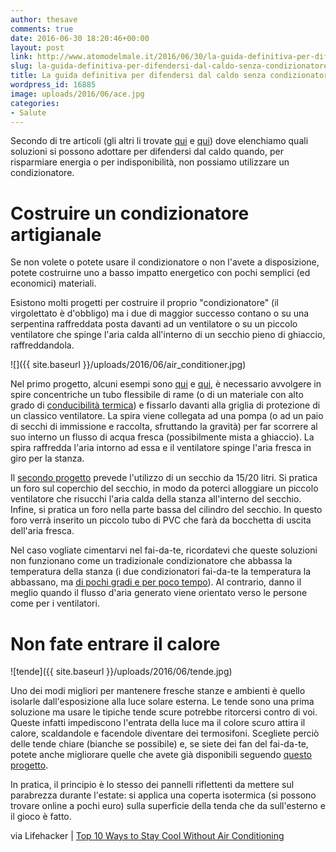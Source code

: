 ```yaml
---
author: thesave
comments: true
date: 2016-06-30 18:20:46+00:00
layout: post
link: http://www.atomodelmale.it/2016/06/30/la-guida-definitiva-per-difendersi-dal-caldo-senza-condizionatore-parte-ii/
slug: la-guida-definitiva-per-difendersi-dal-caldo-senza-condizionatore-parte-ii
title: La guida definitiva per difendersi dal caldo senza condizionatore | Parte II
wordpress_id: 16885
image: uploads/2016/06/ace.jpg
categories:
- Salute
---
```


Secondo di tre articoli (gli altri li trovate [qui](/2016/06/30/la-guida-definitiva-per-difendersi-dal-caldo-senza-condizionatore-parte-i.html) e [qui](/2016/06/30/la-guida-definitiva-per-difendersi-dal-caldo-senza-condizionatore-parte-iii.html)) dove elenchiamo quali soluzioni si possono adottare per difendersi dal caldo quando, per risparmiare energia o per indisponibilità, non possiamo utilizzare un condizionatore.

# Costruire un condizionatore artigianale

Se non volete o potete usare il condizionatore o non l'avete a disposizione, potete costruirne uno a basso impatto energetico con pochi semplici (ed economici) materiali.

Esistono molti progetti per costruire il proprio "condizionatore" (il virgolettato è d'obbligo) ma i due di maggior successo contano o su una serpentina raffreddata posta davanti ad un ventilatore o su un piccolo ventilatore che spinge l'aria calda all'interno di un secchio pieno di ghiaccio, raffreddandola.

![]({{ site.baseurl }}/uploads/2016/06/air_conditioner.jpg)

Nel primo progetto, alcuni esempi sono [qui](http://www.instructables.com/id/Hollis-homemade-AC/) e [qui](https://youtu.be/QTWQv-Gkkew), è necessario avvolgere in spire concentriche un tubo flessibile di rame (o di un materiale con alto grado di [conducibilità termica](https://it.wikipedia.org/wiki/Conducibilità_termica)) e fissarlo davanti alla griglia di protezione di un classico ventilatore. La spira viene collegata ad una pompa (o ad un paio di secchi di immissione e raccolta, sfruttando la gravità) per far scorrere al suo interno un flusso di acqua fresca (possibilmente mista a ghiaccio). La spira raffredda l'aria intorno ad essa e il ventilatore spinge l'aria fresca in giro per la stanza.

Il [secondo progetto](http://www.instructables.com/id/5-Gallon-Bucket-Air-Conditioner/) prevede l'utilizzo di un secchio da 15/20 litri. Si pratica un foro sul coperchio del secchio, in modo da poterci alloggiare un piccolo ventilatore che risucchi l'aria calda della stanza all'interno del secchio. Infine, si pratica un foro nella parte bassa del cilindro del secchio. In questo foro verrà inserito un piccolo tubo di PVC che farà da bocchetta di uscita dell'aria fresca.

Nel caso vogliate cimentarvi nel fai-da-te, ricordatevi che queste soluzioni non funzionano come un tradizionale condizionatore che abbassa la temperatura della stanza (i due condizionatori fai-da-te la temperatura la abbassano, ma [di pochi gradi e per poco tempo](https://youtu.be/tsIh1A2eB8s)). Al contrario, danno il meglio quando il flusso d'aria generato viene orientato verso le persone come per i ventilatori.

# Non fate entrare il calore

![tende]({{ site.baseurl }}/uploads/2016/06/tende.jpg)

Uno dei modi migliori per mantenere fresche stanze e ambienti è quello isolarle dall'esposizione alla luce solare esterna. Le tende sono una prima soluzione ma usare le tipiche tende scure potrebbe ritorcersi contro di voi. Queste infatti impediscono l'entrata della luce ma il colore scuro attira il calore, scaldandole e facendole diventare dei termosifoni. Scegliete perciò delle tende chiare (bianche se possibile) e, se siete dei fan del fai-da-te, potete anche migliorare quelle che avete già disponibili seguendo [questo progetto](http://www.instructables.com/id/Heat-blocking-curtains/?ALLSTEPS).

In pratica, il principio è lo stesso dei pannelli riflettenti da mettere sul parabrezza durante l'estate: si applica una coperta isotermica (si possono trovare online a pochi euro) sulla superficie della tenda che da sull'esterno e il gioco è fatto.

via Lifehacker | [Top 10 Ways to Stay Cool Without Air Conditioning](http://lifehacker.com/top-10-ways-to-stay-cool-without-air-conditioning-1782370303)
